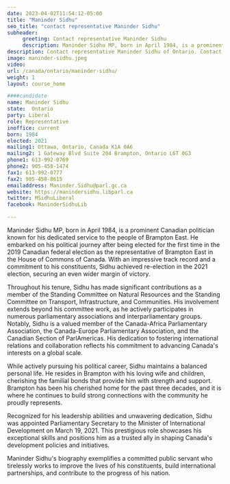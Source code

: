 ```yaml
---
date: 2023-04-02T11:54:12-05:00
title: "Maninder Sidhu"
seo_title: "contact representative Maninder Sidhu"
subheader:
     greeting: Contact representative Maninder Sidhu
     description: Maninder Sidhu MP, born in April 1984, is a prominent Canadian politician known for his dedicated service to the people of Brampton East.
description: Contact representative Maninder Sidhu of Ontario. Contact information for Maninder Sidhu includes email address, phone number, and mailing address.
image: maninder-sidhu.jpeg
video:
url: /canada/ontario/maninder-sidhu/
weight: 1
layout: course_home

####candidate
name: Maninder Sidhu
state:	Ontario
party: Liberal
role: Representative
inoffice: current
born: 1984
elected: 2021
mailing1: Ottawa, Ontario, Canada K1A 0A6
mailing2: 1 Gateway Blvd Suite 204 Brampton, Ontario L6T 0G3
phone1: 613-992-0769
phone2: 905-458-1474
fax1: 613-992-0777
fax2: 905-458-8615
emailaddress: Maninder.Sidhu@parl.gc.ca
website: https://manindersidhu.libparl.ca
twitter: MSidhuLiberal
facebook: ManinderSidhuLib

---
```


Maninder Sidhu MP, born in April 1984, is a prominent Canadian politician known for his dedicated service to the people of Brampton East. He embarked on his political journey after being elected for the first time in the 2019 Canadian federal election as the representative of Brampton East in the House of Commons of Canada. With an impressive track record and a commitment to his constituents, Sidhu achieved re-election in the 2021 election, securing an even wider margin of victory.

Throughout his tenure, Sidhu has made significant contributions as a member of the Standing Committee on Natural Resources and the Standing Committee on Transport, Infrastructure, and Communities. His involvement extends beyond his committee work, as he actively participates in numerous parliamentary associations and interparliamentary groups. Notably, Sidhu is a valued member of the Canada-Africa Parliamentary Association, the Canada-Europe Parliamentary Association, and the Canadian Section of ParlAmericas. His dedication to fostering international relations and collaboration reflects his commitment to advancing Canada's interests on a global scale.

While actively pursuing his political career, Sidhu maintains a balanced personal life. He resides in Brampton with his loving wife and children, cherishing the familial bonds that provide him with strength and support. Brampton has been his cherished home for the past three decades, and it is where he continues to build strong connections with the community he proudly represents.

Recognized for his leadership abilities and unwavering dedication, Sidhu was appointed Parliamentary Secretary to the Minister of International Development on March 19, 2021. This prestigious role showcases his exceptional skills and positions him as a trusted ally in shaping Canada's development policies and initiatives.

Maninder Sidhu's biography exemplifies a committed public servant who tirelessly works to improve the lives of his constituents, build international partnerships, and contribute to the progress of his nation.
